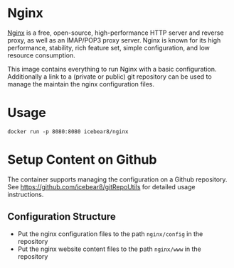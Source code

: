 # Nginx
[Nginx](https://www.nginx.com/) is a free, open-source, high-performance HTTP server and reverse proxy, as well as an IMAP/POP3 proxy server. Nginx is known for its high performance, stability, rich feature set, simple configuration, and low resource consumption.

This image contains everything to run Nginx with a basic configuration.
Additionally a link to a (private or public) git repository can be used to manage the maintain the nginx configuration files.

# Usage
`docker run -p 8080:8080 icebear8/nginx`

# Setup Content on Github
The container supports managing the configuration on a Github repository.
See https://github.com/icebear8/gitRepoUtils for detailed usage instructions.

##  Configuration Structure
* Put the nginx configuration files to the path `nginx/config` in the repository
* Put the nginx website content files to the path `nginx/www` in the repository
